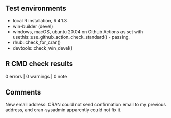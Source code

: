 ## Test environments
* local R installation, R 4.1.3
* win-builder (devel)
* windows, macOS, ubuntu 20.04 on Github Actions as set with usethis::use_github_action_check_standard() - passing.
* rhub::check_for_cran()
* devtools::check_win_devel()

## R CMD check results

0 errors | 0 warnings | 0 note

## Comments

New email address: CRAN could not send confirmation email to my previous address, and cran-sysadmin apparently could not fix it.
